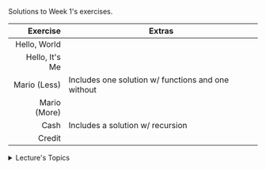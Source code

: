 Solutions to Week 1's exercises.


|    Exercise    |                       Extras                       |
|---------------:|----------------------------------------------------|
| Hello, World   |                                                    |
| Hello, It's Me |                                                    |
| Mario (Less)   | Includes one solution w/ functions and one without |
| Mario (More)   |                                                    |
| Cash           | Includes a solution w/ recursion                   |
| Credit         |                                                    |

<details>
<summary>Lecture's Topics</summary>

| Data types             | 
| Conditional Statements | 
| Loop                   |
| Command Line           |
| Magic Numbers          |

</details>
